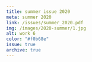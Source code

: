 ```yaml
---
title: summer issue 2020
meta: summer 2020
link: /issues/summer_2020.pdf
img: /images/2020-summer/1.jpg
alt: work 6
color: "#f0b68e"
issue: true
archive: true
---
```

